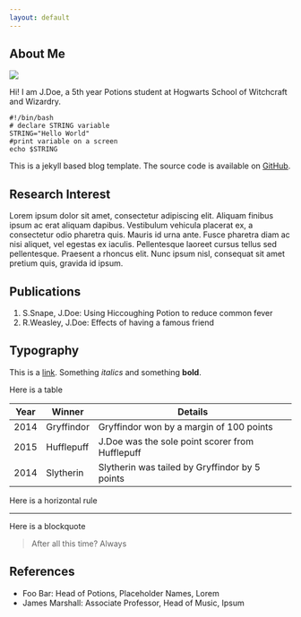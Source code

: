 ```yaml
---
layout: default
---
```


## About Me

<img class="profile-picture" src="{{site.baseurl}}/{{site.profile-picture}}">

Hi!
I am J.Doe, a 5th year Potions student at Hogwarts School of Witchcraft and Wizardry.

```shell
#!/bin/bash
# declare STRING variable
STRING="Hello World"
#print variable on a screen
echo $STRING
```

This is a jekyll based blog template. The source code is available on [GitHub](https://github.com/pro-panda/sorting-hat).

## Research Interest

Lorem ipsum dolor sit amet, consectetur adipiscing elit. Aliquam finibus ipsum ac erat aliquam dapibus. Vestibulum vehicula placerat ex, a consectetur odio pharetra quis. Mauris id urna ante. Fusce pharetra diam ac nisi aliquet, vel egestas ex iaculis. Pellentesque laoreet cursus tellus sed pellentesque. Praesent a rhoncus elit. Nunc ipsum nisl, consequat sit amet pretium quis, gravida id ipsum.

## Publications

1. S.Snape, J.Doe: Using Hiccoughing Potion to reduce common fever
2. R.Weasley, J.Doe: Effects of having a famous friend

## Typography

This is a [link](http://google.com). Something *italics* and something **bold**.

Here is a table

Year | Winner | Details
-----|-------|--------
2014 | Gryffindor | Gryffindor won by a margin of 100 points
2015 | Hufflepuff | J.Doe was the sole point scorer from Hufflepuff
2014 | Slytherin | Slytherin was tailed by Gryffindor by 5 points

Here is a horizontal rule

---

Here is a blockquote

> After all this time? Always

## References

* Foo Bar: Head of Potions, Placeholder Names, Lorem
* James Marshall: Associate Professor, Head of Music, Ipsum
